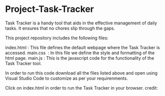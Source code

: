 # Project-Task-Tracker
Task Tracker is a handy tool that aids in the effective management of daily tasks. It ensures that no chores slip through the gaps.  

This project repository includes the following files:  

index.html : This file defines the default webpage where the Task Tracker is accessed.
main.css  : In this file we define the style and formatting of the html page.
main.js : This is the javascript code for the functionality of the Task Tracker tool.

In order to run this code download all the files listed above and open using Visual Studio Code to customize as per your requirenments.

Click on index.html in order to run the Task Tracker in your browser.
credit: 
